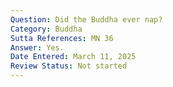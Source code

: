 ```yaml
---
Question: Did the Buddha ever nap?
Category: Buddha
Sutta References: MN 36
Answer: Yes. 
Date Entered: March 11, 2025
Review Status: Not started
---
```

